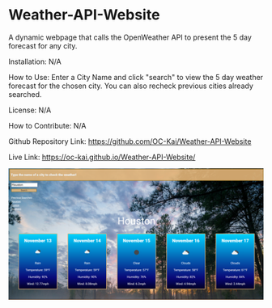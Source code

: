 # Weather-API-Website

A dynamic webpage that calls the OpenWeather API to present the 5 day forecast for any city.

Installation: N/A

How to Use: Enter a City Name and click "search" to view the 5 day weather forecast for the chosen city. You can also recheck previous cities already searched.

License: N/A

How to Contribute: N/A

Github Repository Link: https://github.com/OC-Kai/Weather-API-Website

Live Link: https://oc-kai.github.io/Weather-API-Website/

![Screenshot](./assets/images/Screenshot.png?raw=true)